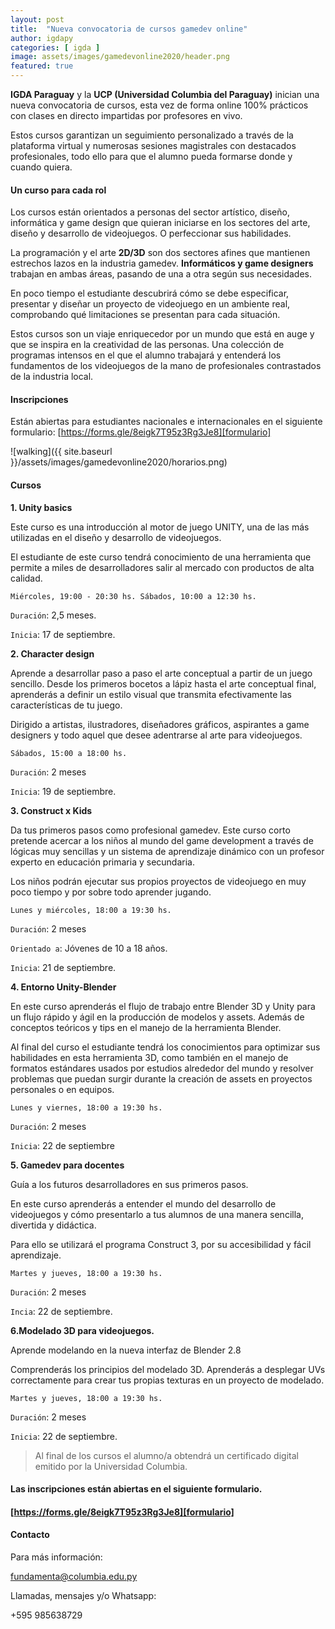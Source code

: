 ```yaml
---
layout: post
title:  "Nueva convocatoria de cursos gamedev online"
author: igdapy
categories: [ igda ]
image: assets/images/gamedevonline2020/header.png
featured: true
---
```

**IGDA Paraguay** y la **UCP (Universidad Columbia del Paraguay)** inician una nueva convocatoria de cursos, esta vez de forma online 100% prácticos con clases en directo impartidas por profesores en vivo.

Estos cursos garantizan un seguimiento personalizado a través de la plataforma virtual y numerosas sesiones magistrales con destacados profesionales, todo ello para que el alumno pueda formarse donde y cuando quiera.

#### Un curso para cada rol

Los cursos están orientados a personas del sector artístico, diseño, informática y game design que quieran iniciarse en los sectores del arte, diseño y desarrollo de videojuegos. O perfeccionar sus habilidades.

La programación y el arte **2D/3D** son dos sectores afines que mantienen estrechos lazos en la industria gamedev. **Informáticos y game designers** trabajan en ambas áreas, pasando de una a otra según sus necesidades.

En poco tiempo el estudiante descubrirá cómo se debe especificar, presentar y diseñar un proyecto de videojuego en un ambiente real, comprobando qué limitaciones se presentan para cada situación.

Estos cursos son un viaje enriquecedor por un mundo que está en auge y que se inspira en la creatividad de las personas. Una colección de programas intensos en el que el alumno trabajará y entenderá los fundamentos de los videojuegos de la mano de profesionales contrastados de la industria local.

#### Inscripciones

Están abiertas para estudiantes nacionales e internacionales en el siguiente formulario: [https://forms.gle/8eigk7T95z3Rg3Je8][formulario]

![walking]({{ site.baseurl }}/assets/images/gamedevonline2020/horarios.png)

#### Cursos

**1. Unity basics**

Este curso es una introducción al motor de juego UNITY, una de las más utilizadas en el diseño y desarrollo de videojuegos.

El estudiante de este curso tendrá conocimiento de una herramienta que permite a miles de desarrolladores salir al mercado con productos de alta calidad.

`Miércoles, 19:00 - 20:30 hs. Sábados, 10:00 a 12:30 hs.`

`Duración`: 2,5 meses.

`Inicia`: 17 de septiembre.

**2. Character design**

Aprende a desarrollar paso a paso el arte conceptual a partir de un juego sencillo. Desde los primeros bocetos a lápiz hasta el arte conceptual final, aprenderás a definir un estilo visual que transmita efectivamente las características de tu juego.

Dirigido a artistas, ilustradores, diseñadores gráficos, aspirantes a game designers y todo aquel que desee adentrarse al arte para videojuegos.

`Sábados, 15:00 a 18:00 hs.`

`Duración`: 2 meses

`Inicia`: 19 de septiembre.

**3. Construct x Kids**

Da tus primeros pasos como profesional gamedev. Este curso corto pretende acercar a los niños al mundo del game development a través de lógicas muy sencillas y un sistema de aprendizaje dinámico con un profesor experto en educación primaria y secundaria.

Los niños podrán ejecutar sus propios proyectos de videojuego en muy poco tiempo y por sobre todo aprender jugando.

`Lunes y miércoles, 18:00 a 19:30 hs.`

`Duración`: 2 meses

`Orientado a`: Jóvenes de 10 a 18 años.

`Inicia`: 21 de septiembre.

**4. Entorno Unity-Blender**

En este curso aprenderás el flujo de trabajo entre Blender 3D y Unity para un flujo rápido y ágil en la producción de modelos y assets. Además de conceptos teóricos y tips en el manejo de la herramienta Blender.

Al final del curso el estudiante tendrá los conocimientos para optimizar sus habilidades en esta herramienta 3D, como también en el manejo de formatos estándares usados por estudios alrededor del mundo y resolver problemas que puedan surgir durante la creación de assets en proyectos personales o en equipos.

`Lunes y viernes, 18:00 a 19:30 hs.`

`Duración`: 2 meses

`Inicia`: 22 de septiembre

**5. Gamedev para docentes**

Guía a los futuros desarrolladores en sus primeros pasos.

En este curso aprenderás a entender el mundo del desarrollo de videojuegos y cómo presentarlo a tus alumnos de una manera sencilla, divertida y didáctica.

Para ello se utilizará el programa Construct 3, por su accesibilidad y fácil aprendizaje.

`Martes y jueves, 18:00 a 19:30 hs.`

`Duración`: 2 meses

`Incia`: 22 de septiembre.

**6.Modelado 3D para videojuegos.**

Aprende modelando en la nueva interfaz de Blender 2.8

Comprenderás los principios del modelado 3D. Aprenderás a desplegar UVs correctamente para crear tus propias texturas en un proyecto de modelado.

`Martes y jueves, 18:00 a 19:30 hs.`

`Duración`: 2 meses

`Inicia`: 22 de septiembre.


>Al final de los cursos el alumno/a obtendrá un certificado digital emitido por la Universidad Columbia. 

#### Las inscripciones están abiertas en el siguiente formulario. 

#### [https://forms.gle/8eigk7T95z3Rg3Je8][formulario]

#### Contacto

Para más información:

fundamenta@columbia.edu.py

Llamadas, mensajes y/o Whatsapp:

+595 985638729

[formulario]:https://forms.gle/8eigk7T95z3Rg3Je8